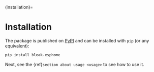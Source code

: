 (installation)=

# Installation

The package is published on [PyPI](https://pypi.org/project/bleak-esphome/) and can be installed with `pip` (or any equivalent):

```bash
pip install bleak-esphome
```

Next, see the {ref}`section about usage <usage>` to see how to use it.
